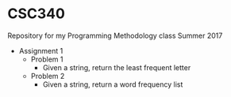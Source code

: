 # CSC340
Repository for my Programming Methodology class Summer 2017


- Assignment 1
	- Problem 1
		- Given a string, return the least frequent letter
	- Problem 2
		- Given a string, return a word frequency list

